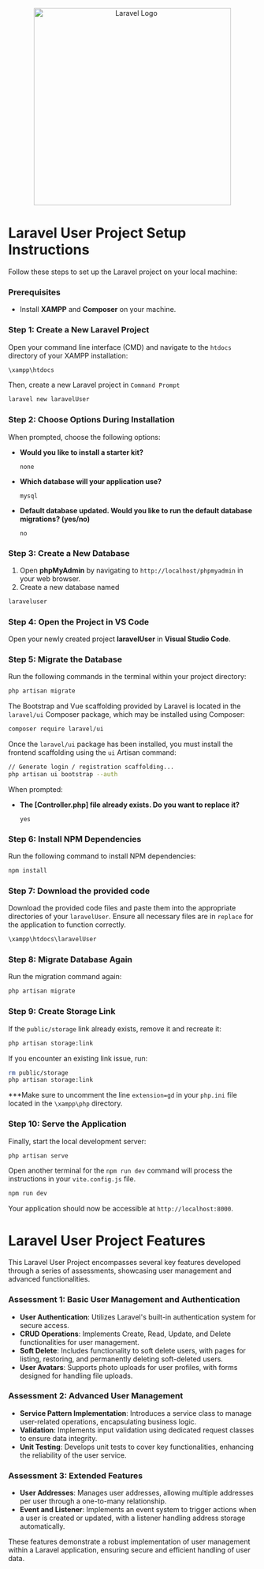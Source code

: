 
<p align="center">
    <a href="https://laravel.com" target="_blank">
        <img src="https://raw.githubusercontent.com/laravel/art/master/logo-lockup/5%20SVG/2%20CMYK/1%20Full%20Color/laravel-logolockup-cmyk-red.svg" width="400" alt="Laravel Logo">
    </a>
</p>

# Laravel User Project Setup Instructions

Follow these steps to set up the Laravel project on your local machine:

### Prerequisites
- Install **XAMPP** and **Composer** on your machine.

### Step 1: Create a New Laravel Project
Open your command line interface (CMD) and navigate to the `htdocs` directory of your XAMPP installation:

```bash
\xampp\htdocs
```

Then, create a new Laravel project in ```Command Prompt```

```bash
laravel new laravelUser
```

### Step 2: Choose Options During Installation
When prompted, choose the following options:
- **Would you like to install a starter kit?**
  ```
  none
  ```

- **Which database will your application use?**
  ```
  mysql
  ```

- **Default database updated. Would you like to run the default database migrations? (yes/no)**
  ```
  no
  ```

### Step 3: Create a New Database
1. Open **phpMyAdmin** by navigating to `http://localhost/phpmyadmin` in your web browser.
2. Create a new database named
```bash
laraveluser
```

### Step 4: Open the Project in VS Code
Open your newly created project **laravelUser** in **Visual Studio Code**.

### Step 5: Migrate the Database
Run the following commands in the terminal within your project directory:

```bash
php artisan migrate
```

The Bootstrap and Vue scaffolding provided by Laravel is located in the ```laravel/ui``` Composer package, which may be installed using Composer:
```bash
composer require laravel/ui
```

Once the ```laravel/ui``` package has been installed, you must install the frontend scaffolding using the ```ui``` Artisan command:
```bash
// Generate login / registration scaffolding...
php artisan ui bootstrap --auth
```

When prompted:
- **The [Controller.php] file already exists. Do you want to replace it?**
  ```
  yes
  ```

### Step 6: Install NPM Dependencies
Run the following command to install NPM dependencies:

```bash
npm install
```

### Step 7: Download the provided code
Download the provided code files and paste them into the appropriate directories of your ```laravelUser```. Ensure all necessary files are in ```replace``` for the application to function correctly.

```bash
\xampp\htdocs\laravelUser
```

### Step 8: Migrate Database Again
Run the migration command again:

```bash
php artisan migrate
```

### Step 9: Create Storage Link
If the `public/storage` link already exists, remove it and recreate it:

```bash
php artisan storage:link
```

If you encounter an existing link issue, run:

```bash
rm public/storage
php artisan storage:link
```

***Make sure to uncomment the line ```extension=gd``` in your ```php.ini``` file located in the ```\xampp\php``` directory.


### Step 10: Serve the Application
Finally, start the local development server:

```bash
php artisan serve
```
Open another terminal for the ```npm run dev``` command will process the instructions in your ```vite.config.js``` file.
```bash
npm run dev
```

Your application should now be accessible at `http://localhost:8000`.


# Laravel User Project Features

This Laravel User Project encompasses several key features developed through a series of assessments, showcasing user management and advanced functionalities. 

### Assessment 1: Basic User Management and Authentication
- **User Authentication**: Utilizes Laravel's built-in authentication system for secure access.
- **CRUD Operations**: Implements Create, Read, Update, and Delete functionalities for user management.
- **Soft Delete**: Includes functionality to soft delete users, with pages for listing, restoring, and permanently deleting soft-deleted users.
- **User Avatars**: Supports photo uploads for user profiles, with forms designed for handling file uploads.

### Assessment 2: Advanced User Management
- **Service Pattern Implementation**: Introduces a service class to manage user-related operations, encapsulating business logic.
- **Validation**: Implements input validation using dedicated request classes to ensure data integrity.
- **Unit Testing**: Develops unit tests to cover key functionalities, enhancing the reliability of the user service.

### Assessment 3: Extended Features
- **User Addresses**: Manages user addresses, allowing multiple addresses per user through a one-to-many relationship.
- **Event and Listener**: Implements an event system to trigger actions when a user is created or updated, with a listener handling address storage automatically.

These features demonstrate a robust implementation of user management within a Laravel application, ensuring secure and efficient handling of user data.



